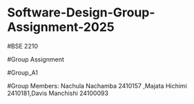 # Software-Design-Group-Assignment-2025

#BSE 2210

#Group Assignment

#Group_A1

#Group Members: Nachula Nachamba 2410157 ,Majata Hichimi 2410181,Davis Manchishi 24100093

